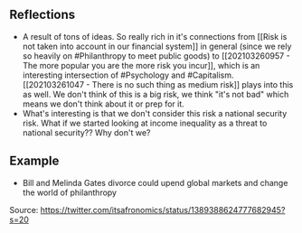 ## Reflections
- A result of tons of ideas. So really rich in it's connections from [[Risk is not taken into account in our financial system]] in general (since we rely so heavily on #Philanthropy to meet public goods) to [[202103260957 - The more popular you are the more risk you incur]], which is an interesting intersection of #Psychology and #Capitalism. [[202103261047 - There is no such thing as medium risk]] plays into this as well. We don't think of this is a big risk, we think "it's not bad" which means we don't think about it or prep for it. 
- What's interesting is that we don't consider this risk a national security risk. What if we started looking at income inequality as a threat to national security?? Why don't we?

## Example
- Bill and Melinda Gates divorce could upend global markets and change the world of philanthropy

Source: https://twitter.com/itsafronomics/status/1389388624777682945?s=20